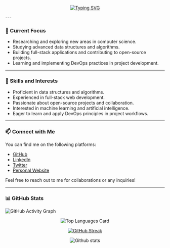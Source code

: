 
<p align="center">
  <a href="https://git.io/typing-svg">
    <img src="https://readme-typing-svg.demolab.com?font=Acme&duration=2949&pause=200&color=C200C4&background=000000&center=true&vCenter=true&multiline=true&width=438&height=136&lines=Kartikesh+Pachkawade+;Researcher+%7C+Computer+Science+Student+;Data+Structures+%7C+Algorithms+;Full+Stack+Developer+%7C+Open+Source+;Learning+DevOps" alt="Typing SVG" /> 
  </a>
</p>
---

### 🔭 Current Focus

- Researching and exploring new areas in computer science.
- Studying advanced data structures and algorithms.
- Building full-stack applications and contributing to open-source projects.
- Learning and implementing DevOps practices in project development.

---

### 🌱 Skills and Interests

- Proficient in data structures and algorithms.
- Experienced in full-stack web development.
- Passionate about open-source projects and collaboration.
- Interested in machine learning and artificial intelligence.
- Eager to learn and apply DevOps principles in project workflows.

---

### 📫 Connect with Me

You can find me on the following platforms:

- [GitHub](https://github.com/kratikesh18)
- [LinkedIn](https://www.linkedin.com/in/kartikesh-pachkawade/)
- [Twitter](https://twitter.com/kratikesh18)
- [Personal Website](https://www.example.com)

Feel free to reach out to me for collaborations or any inquiries!

---

### 📊 GitHub Stats

![GitHub Activity Graph](https://activity-graph.herokuapp.com/graph?username=kratikesh18&theme=react-dark)




<p align="center">
  <img src="https://github-readme-stats.vercel.app/api/top-langs/?username=kratikesh18" alt="Top Languages Card" />
</p>

<p align="center">
  <a href="https://git.io/streak-stats">
    <img src="https://streak-stats.demolab.com?user=kratikesh18&theme=ambient-gradient&type=png" alt="GitHub Streak" />
  </a>
</p>

<p align="center">
  <img src="https://github-readme-stats.vercel.app/api?username=kratikesh18&theme=highcontrast&show_icons=true&count_private=true" alt="Github stats" />
</p>

